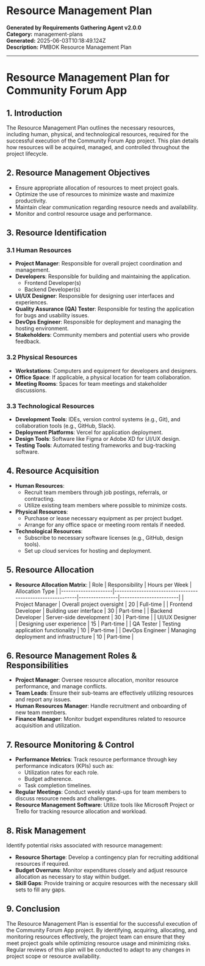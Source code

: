 # Resource Management Plan

**Generated by Requirements Gathering Agent v2.0.0**  
**Category:** management-plans  
**Generated:** 2025-06-03T10:18:49.124Z  
**Description:** PMBOK Resource Management Plan

---

# Resource Management Plan for Community Forum App

## 1. Introduction
The Resource Management Plan outlines the necessary resources, including human, physical, and technological resources, required for the successful execution of the Community Forum App project. This plan details how resources will be acquired, managed, and controlled throughout the project lifecycle.

## 2. Resource Management Objectives
- Ensure appropriate allocation of resources to meet project goals.
- Optimize the use of resources to minimize waste and maximize productivity.
- Maintain clear communication regarding resource needs and availability.
- Monitor and control resource usage and performance.

## 3. Resource Identification

### 3.1 Human Resources
- **Project Manager**: Responsible for overall project coordination and management.
- **Developers**: Responsible for building and maintaining the application.
  - Frontend Developer(s)
  - Backend Developer(s)
- **UI/UX Designer**: Responsible for designing user interfaces and experiences.
- **Quality Assurance (QA) Tester**: Responsible for testing the application for bugs and usability issues.
- **DevOps Engineer**: Responsible for deployment and managing the hosting environment.
- **Stakeholders**: Community members and potential users who provide feedback.

### 3.2 Physical Resources
- **Workstations**: Computers and equipment for developers and designers.
- **Office Space**: If applicable, a physical location for team collaboration.
- **Meeting Rooms**: Spaces for team meetings and stakeholder discussions.

### 3.3 Technological Resources
- **Development Tools**: IDEs, version control systems (e.g., Git), and collaboration tools (e.g., GitHub, Slack).
- **Deployment Platforms**: Vercel for application deployment.
- **Design Tools**: Software like Figma or Adobe XD for UI/UX design.
- **Testing Tools**: Automated testing frameworks and bug-tracking software.

## 4. Resource Acquisition
- **Human Resources**: 
  - Recruit team members through job postings, referrals, or contracting.
  - Utilize existing team members where possible to minimize costs.
- **Physical Resources**: 
  - Purchase or lease necessary equipment as per project budget.
  - Arrange for any office space or meeting room rentals if needed.
- **Technological Resources**: 
  - Subscribe to necessary software licenses (e.g., GitHub, design tools).
  - Set up cloud services for hosting and deployment.

## 5. Resource Allocation
- **Resource Allocation Matrix**: 
  | Role                | Responsibility                                             | Hours per Week | Allocation Type       |
  |---------------------|-----------------------------------------------------------|----------------|------------------------|
  | Project Manager     | Overall project oversight                                  | 20             | Full-time               |
  | Frontend Developer   | Building user interface                                   | 30             | Part-time               |
  | Backend Developer    | Server-side development                                   | 30             | Part-time               |
  | UI/UX Designer       | Designing user experience                                 | 15             | Part-time               |
  | QA Tester            | Testing application functionality                         | 10             | Part-time               |
  | DevOps Engineer      | Managing deployment and infrastructure                   | 10             | Part-time               |
  
## 6. Resource Management Roles & Responsibilities
- **Project Manager**: Oversee resource allocation, monitor resource performance, and manage conflicts.
- **Team Leads**: Ensure their sub-teams are effectively utilizing resources and report any issues.
- **Human Resources Manager**: Handle recruitment and onboarding of new team members.
- **Finance Manager**: Monitor budget expenditures related to resource acquisition and utilization.

## 7. Resource Monitoring & Control
- **Performance Metrics**: Track resource performance through key performance indicators (KPIs) such as:
  - Utilization rates for each role.
  - Budget adherence.
  - Task completion timelines.
- **Regular Meetings**: Conduct weekly stand-ups for team members to discuss resource needs and challenges.
- **Resource Management Software**: Utilize tools like Microsoft Project or Trello for tracking resource allocation and workload.

## 8. Risk Management
Identify potential risks associated with resource management:
- **Resource Shortage**: Develop a contingency plan for recruiting additional resources if required.
- **Budget Overruns**: Monitor expenditures closely and adjust resource allocation as necessary to stay within budget.
- **Skill Gaps**: Provide training or acquire resources with the necessary skill sets to fill any gaps.

## 9. Conclusion
The Resource Management Plan is essential for the successful execution of the Community Forum App project. By identifying, acquiring, allocating, and monitoring resources effectively, the project team can ensure that they meet project goals while optimizing resource usage and minimizing risks. Regular reviews of this plan will be conducted to adapt to any changes in project scope or resource availability.